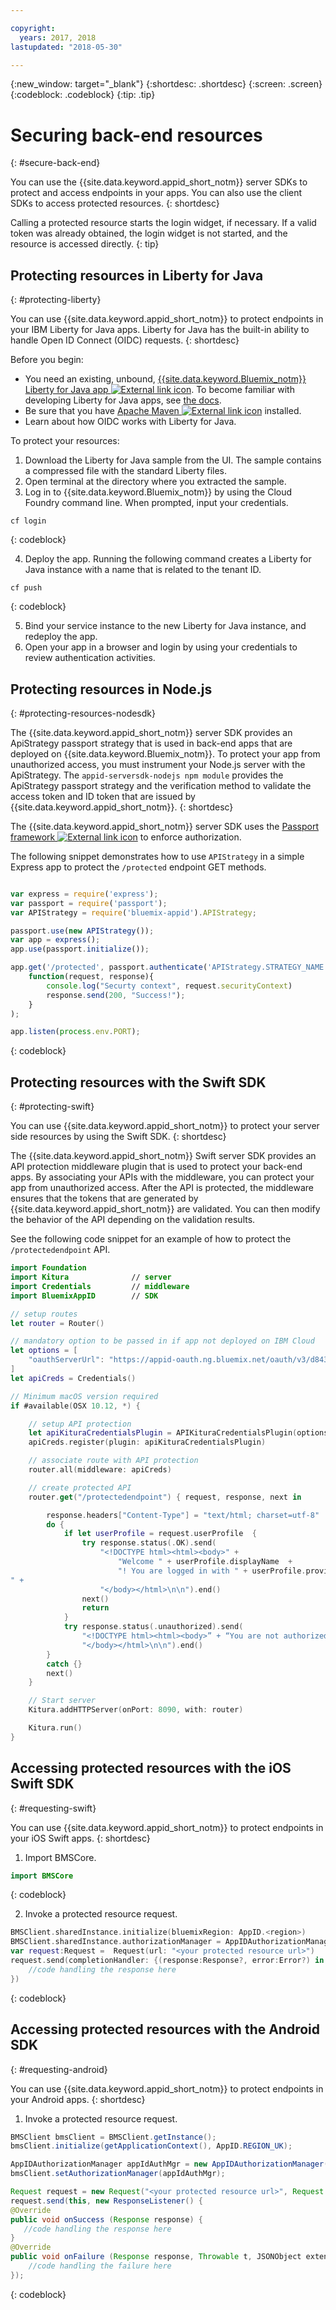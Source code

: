 ```yaml
---

copyright:
  years: 2017, 2018
lastupdated: "2018-05-30"

---
```


{:new_window: target="_blank"}
{:shortdesc: .shortdesc}
{:screen: .screen}
{:codeblock: .codeblock}
{:tip: .tip}


# Securing back-end resources
{: #secure-back-end}

You can use the {{site.data.keyword.appid_short_notm}} server SDKs to protect and access endpoints in your apps. You can also use the client SDKs to access protected resources.
{: shortdesc}

Calling a protected resource starts the login widget, if necessary. If a valid token was already obtained, the login widget is not started, and the resource is accessed directly.
{: tip}

## Protecting resources in Liberty for Java
{: #protecting-liberty}

You can use {{site.data.keyword.appid_short_notm}} to protect endpoints in your IBM Liberty for Java apps. Liberty for Java has the built-in ability to handle Open ID Connect (OIDC) requests.
{: shortdesc}



Before you begin:
* You need an existing, unbound, <a href="https://console.bluemix.net/catalog/starters/liberty-for-java" target="_blank">{{site.data.keyword.Bluemix_notm}} Liberty for Java app <img src="../../icons/launch-glyph.svg" alt="External link icon"></a>. To become familiar with developing Liberty for Java apps, see [the docs](/docs/runtimes/liberty/index.html).
* Be sure that you have <a href="https://maven.apache.org/download.cgi" target="_blank">Apache Maven <img src="../../icons/launch-glyph.svg" alt="External link icon"></a> installed.
* Learn about how OIDC works with Liberty for Java.



To protect your resources:

1. Download the Liberty for Java sample from the UI. The sample contains a compressed file with the standard Liberty files.
2. Open terminal at the directory where you extracted the sample.
3. Log in to {{site.data.keyword.Bluemix_notm}} by using the Cloud Foundry command line. When prompted, input your credentials.
  ```
  cf login
  ```
  {: codeblock}

4. Deploy the app. Running the following command creates a Liberty for Java instance with a name that is related to the tenant ID.
  ```
  cf push
  ```
  {: codeblock}

5. Bind your service instance to the new Liberty for Java instance, and redeploy the app.
6. Open your app in a browser and login by using your credentials to review authentication activities.

## Protecting resources in Node.js
{: #protecting-resources-nodesdk}

The {{site.data.keyword.appid_short_notm}} server SDK provides an ApiStrategy passport strategy that is used in back-end apps that are deployed on {{site.data.keyword.Bluemix_notm}}. To protect your app from unauthorized access, you must instrument your Node.js server with the ApiStrategy. The `appid-serversdk-nodejs npm module` provides the ApiStrategy passport strategy and the verification method to validate the access token and ID token that are issued by {{site.data.keyword.appid_short_notm}}.
{: shortdesc}

The {{site.data.keyword.appid_short_notm}} server SDK uses the <a href="http://passportjs.org/" target="_blank">Passport framework <img src="../../icons/launch-glyph.svg" alt="External link icon"></a> to enforce authorization.

The following snippet demonstrates how to use `APIStrategy` in a simple Express app to protect the `/protected` endpoint GET methods.
  ```JavaScript

  var express = require('express');
  var passport = require('passport');
  var APIStrategy = require('bluemix-appid').APIStrategy;

  passport.use(new APIStrategy());
  var app = express();
  app.use(passport.initialize());

  app.get('/protected', passport.authenticate('APIStrategy.STRATEGY_NAME', {session: false }),
      function(request, response){
          console.log("Securty context", request.securityContext)    
          response.send(200, "Success!");
      }
  );

  app.listen(process.env.PORT);
  ```
  {: codeblock}


## Protecting resources with the Swift SDK
{: #protecting-swift}

You can use {{site.data.keyword.appid_short_notm}} to protect your server side resources by using the Swift SDK.
{: shortdesc}

The {{site.data.keyword.appid_short_notm}} Swift server SDK provides an API protection middleware plugin that is used to protect your back-end apps. By associating your APIs with the middleware, you can protect your app from unauthorized access. After the API is protected, the middleware ensures that the tokens that are generated by {{site.data.keyword.appid_short_notm}} are validated. You can then modify the behavior of the API depending on the validation results.

See the following code snippet for an example of how to protect the `/protectedendpoint` API.

```Swift
import Foundation
import Kitura              // server
import Credentials         // middleware
import BluemixAppID        // SDK

// setup routes
let router = Router()

// mandatory option to be passed in if app not deployed on IBM Cloud
let options = [
    "oauthServerUrl": "https://appid-oauth.ng.bluemix.net/oauth/v3/d8438de6-c325-4956-ad34-abd49194affd",
]
let apiCreds = Credentials()

// Minimum macOS version required
if #available(OSX 10.12, *) {

    // setup API protection
    let apiKituraCredentialsPlugin = APIKituraCredentialsPlugin(options: options)
    apiCreds.register(plugin: apiKituraCredentialsPlugin)

    // associate route with API protection
    router.all(middleware: apiCreds)

    // create protected API
    router.get("/protectedendpoint") { request, response, next in

        response.headers["Content-Type"] = "text/html; charset=utf-8"
        do {
            if let userProfile = request.userProfile  {
                try response.status(.OK).send(
                    "<!DOCTYPE html><html><body>" +
                        "Welcome " + userProfile.displayName  +
                        "! You are logged in with " + userProfile.provider + ".
" +
                    "</body></html>\n\n").end()
                next()
                return
            }
            try response.status(.unauthorized).send(
                "<!DOCTYPE html><html><body>” + “You are not authorized!" +
                "</body></html>\n\n").end()
        }
        catch {}
        next()
    }

    // Start server
    Kitura.addHTTPServer(onPort: 8090, with: router)

    Kitura.run()  
}
```


## Accessing protected resources with the iOS Swift SDK
{: #requesting-swift}

You can use {{site.data.keyword.appid_short_notm}} to protect endpoints in your iOS Swift apps.
{: shortdesc}

1. Import BMSCore.
  ```swift
  import BMSCore
  ```
  {: codeblock}

2. Invoke a protected resource request.
  ```swift
  BMSClient.sharedInstance.initialize(bluemixRegion: AppID.<region>)
  BMSClient.sharedInstance.authorizationManager = AppIDAuthorizationManager(appid:AppID.sharedInstance)
  var request:Request =  Request(url: "<your protected resource url>")
  request.send(completionHandler: {(response:Response?, error:Error?) in
      //code handling the response here
  })
  ```
  {: codeblock}


## Accessing protected resources with the Android SDK
{: #requesting-android}

You can use {{site.data.keyword.appid_short_notm}} to protect endpoints in your Android apps.
{: shortdesc}

1. Invoke a protected resource request.
  ```java
  BMSClient bmsClient = BMSClient.getInstance();
  bmsClient.initialize(getApplicationContext(), AppID.REGION_UK);

  AppIDAuthorizationManager appIdAuthMgr = new AppIDAuthorizationManager(AppID.getInstance())
  bmsClient.setAuthorizationManager(appIdAuthMgr);

  Request request = new Request("<your protected resource url>", Request.GET);
  request.send(this, new ResponseListener() {
  @Override
  public void onSuccess (Response response) {
     //code handling the response here
  }
  @Override
  public void onFailure (Response response, Throwable t, JSONObject extendedInfo) {
      //code handling the failure here
  });
  ```
  {: codeblock}
